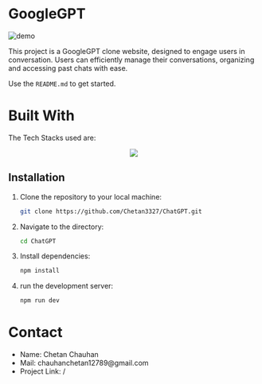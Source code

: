 <!-- ABOUT THE PROJECT -->
# GoogleGPT
![demo](image.png)

This project is a GoogleGPT clone website, designed to engage users in conversation.
Users can efficiently manage their conversations, organizing and accessing past chats with ease.

Use the `README.md` to get started.

<!-- BUILT WITH -->
# Built With

The Tech Stacks used are:

<div align="center">
  <a href="https://skillicons.dev">
      <img src="https://skillicons.dev/icons?i=nextjs,prisma,mongodb" />
  </a>
</div>

## Installation

1. Clone the repository to your local machine:

   ```bash
   git clone https://github.com/Chetan3327/ChatGPT.git
   ```
2. Navigate to the directory:

   ```bash
   cd ChatGPT
   ```
3. Install dependencies:

   ```bash
   npm install
   ```
4. run the development server:

   ```bash
   npm run dev
   ```

<!-- CONTACT -->
# Contact

<ul>
   <li>Name: Chetan Chauhan</li>
   <li>Mail: chauhanchetan12789@gmail.com</li>
   <li>Project Link: /</li>
</ul>
